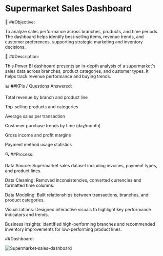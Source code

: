 # Supermarket Sales Dashboard

🎯 ##Objective:

To analyze sales performance across branches, products, and time periods. The dashboard helps identify best-selling items, revenue trends, and customer preferences, supporting strategic marketing and inventory decisions.

📄 ##Description:

This Power BI dashboard presents an in-depth analysis of a supermarket's sales data across branches, product categories, and customer types. It helps track revenue performance and buying trends.

📊 ##KPIs / Questions Answered:


Total revenue by branch and product line

Top-selling products and categories

Average sales per transaction

Customer purchase trends by time (day/month)

Gross income and profit margins

Payment method usage statistics

🔍 ##Process:


Data Source: Supermarket sales dataset including invoices, payment types, and product lines.

Data Cleaning: Removed inconsistencies, converted currencies and formatted time columns.

Data Modeling: Built relationships between transactions, branches, and product categories.

Visualizations: Designed interactive visuals to highlight key performance indicators and trends.

Business Insights: Identified high-performing branches and recommended inventory improvements for low-performing product lines.

##Dashboard:

![Supermarket-sales-dashboard](https://github.com/user-attachments/assets/ba62129c-67d1-456c-90a9-066467515706)



